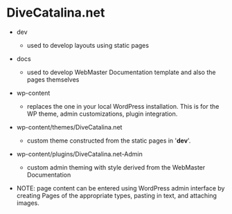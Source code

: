 DiveCatalina.net
===
+ dev 
  + used to develop layouts using static pages

+ docs 
  + used to develop WebMaster Documentation template and also the pages themselves

+ wp-content
  + replaces the one in your local WordPress installation. This is for the WP theme, admin customizations, plugin integration.

+ wp-content/themes/DiveCatalina.net
  + custom theme constructed from the static pages in '**dev**'.

+ wp-content/plugins/DiveCatalina.net-Admin
  + custom admin theming with style derived from the WebMaster Documentation

+ NOTE: page content can be entered using WordPress admin interface by creating Pages of the appropriate types, pasting in text, and attaching images.